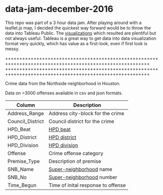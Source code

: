 # data-jam-december-2016

This repo was part of a 3 hour data jam. After playing around with a leaflet.js map, I decided the quickest way forward would be to throw the data into Tableau Public. The <a href="https://public.tableau.com/profile/justin.gosses#!/vizhome/HoustonNorthsideNeighborhoodCrimeExploration2016_versionB/NorthsideHoustonCrime">visualizations</a> which resulted are plentiful but not always useful. Tableau is a great way to get data into data visualization format very quickly, which has value as a first-look, even if first look is messy. 

+++++++++++++++++++++++++++++++++++++++++++++++++++++++++++++++++++++++++++++++++++++++++++++++++++++++++
+++++++++++++++++++++++++++++++++++++++++++++++++++++++++++++++++++++++++++++++++++++++++++++++++++++++++

Crime data from the Northside neighborhood in Houston. 

Data on >3000 offenses available in csv and json formats.

| Column    | Description                                |  
|----------|--------------------------------------------|  
| Address\_Range     | Address city-block for the crime|
| Council\_District | Council district for the crime|
| HPD\_Beat    | [HPD beat](http://data.ohouston.org/dataset/hpd-beats) |
| HPD\_District     | [HPD district](http://data.ohouston.org/dataset/hpd-districts) |
| HPD\_Division | [HPD division](http://data.ohouston.org/dataset/hpd-divisions)|
| Offense    | Crime offense category |
| Premise\_Type      | Description of premise |
| SNB\_Name | [Super-neighborhood](http://www.houstontx.gov/superneighborhoods/) name |
| SNB\_No      | [Super-neighborhood](http://www.houstontx.gov/superneighborhoods/) number |
| Time\_Begun | Time of inital response to offense |
